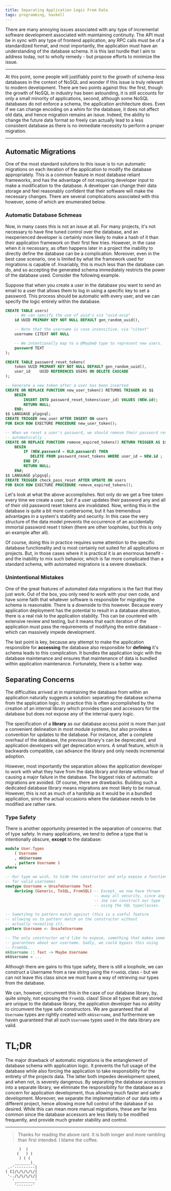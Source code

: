 ```yaml
---
title: Separating Application Logic From Data
tags: programming, haskell
---
```


There are many annoying issues associated with any type of incremental software development associated with maintaining continuity. The API must be in sync with any type of frontend application, any RPC calls must be of a standardized format, and most importantly, the application must have an understanding of the database schema. It is this last hurdle that I aim to address today, not to wholly remedy - but propose efforts to minimize the issue.

---

At this point, some people will justifiably point to the growth of schema-less databases in the context of NoSQL and wonder if this issue is truly relevant to modern development. There are two points against this: the first, though the growth of NoSQL in industry has been astounding, it is still accounts for only a small minority of applications, second, although some NoSQL databases do not enforce a schema, the application architecture does. Even if we can change encoding on a whim for the database, it does not affect old data, and hence migration remains an issue. Indeed, the ability to change the future data format so freely can actually lead to a less consistent database as there is no immediate necessity to perform a proper migration.

---

## Automatic Migrations

One of the most standard solutions to this issue is to run automatic migrations on each iteration of the application to modify the database appropriately. This is a common feature in most database reliant frameworks, and has the advantage of not requiring developer input to make a modification to the database. A developer can change their data storage and feel reasonably confident that their software will make the necessary changes. There are several complications associated with this however, some of which are enumerated below.

### Automatic Database Schmeas

Now, in many cases this is not an issue at all. For many projects, it's not necessary to have fine tuned control over the database, and an inexperienced developer is certainly more likely to make a hash of it than their application framework on their first few tries. However, in the case when it *is* necessary, as often happens later in a project the inability to directly define the database can be a complication. Moreover, even in the best case scenario, one is limited by what the framework used for migrations is capable of. Invariably, this is much less than the database can do, and so accepting the generated schema immediately restricts the power of the database used. Consider the following example.

Suppose that when you create a user in the database you want to send an email to a user that allows them to log in using a specific key to set a password. This process should be automatic with every user, and we can specify the logic entirely within the database.

```sql
CREATE TABLE users(
    -- We can specify the use of uuid's via "uuid-ossp"
    id UUID PRIMARY KEY NOT NULL DEFAULT gen_random_uuid(),

    -- Note that the username is case insensitive, via "citext"
    username CITEXT NOT NULL

    -- We intentionally map to a @Maybe@ type to represent new users.
    password TEXT
);

CREATE TABLE password_reset_tokens(
    token UUID PRIMARY KEY NOT NULL DEFAULT gen_random_uuid(),
    user_id    UUID REFERENCES USERS ON DELETE CASCADE
);

-- Generate a new token after a user has been inserted
CREATE OR REPLACE FUNCTION new_user_token() RETURNS TRIGGER AS $$
    BEGIN
        INSERT INTO password_reset_tokens(user_id) VALUES (NEW.id);
        RETURN NULL;
    END;
$$ LANGUAGE plpgsql;
CREATE TRIGGER new_user AFTER INSERT ON users
FOR EACH ROW EXECTURE PROCEDURE new_user_token();

-- When we reset a user's password, we should remove their password reset token
-- automatically .
CREATE OR REPLACE FUNCTION remove_expired_tokens() RETURN TRIGGER AS $$
    BEGIN
        IF (NEW.password = OLD.password) THEN
           DELETE FROM password_reset_tokens WHERE user_id = NEW.id ;
        END IF;
        RETURN NULL;
    ENd;
$$ LANGUAGE plpgsql;
CREATE TRIGGER check_pass_reset AFTER UPDATE ON users
FOR EACH ROW EXECTURE PROCEDURE remove_expired_tokens();
```

Let's look at what the above accomplishes. Not only do we get a free token every time we create a user, but if a user updates their password any and all of their old password reset tokens are invalidated. Now, writing this in the database is quite a bit more cumbersome, but it has tremendous advantages in a system's stability and security. In this case the very structure of the data model prevents the occurrence of an accidentally immortal password reset t token (there are other loopholes, but this is only an example after all).

Of course, doing this in practice requires some attention to the specific database functionality and is most certainly not suited for all applications or projects. But, in those cases where it is practical it is an enormous benefit - and the inability to mix such behavior, which is far more complicated than a standard schema, with automated migrations is a severe drawback.

### Unintentional Mistakes

One of the great features of automated data migrations is the fact that they just work. Out of the box, you only need to work with your own code, and have some faith that whatever software is responsible for migrating the schema is reasonable. There is a downside to this however. Because every application deployment has the potential to result in a database alteration, there is a real risk to the application stability. This can be countered with extensive review and testing, but it means that each iteration of the application must pass the requirements of modifying the entire database - which can massively impede development.

The last point is key, because any attempt to make the application responsible for **accessing** the database also responsible for **defining** it's schema leads to this complication. It bundles the application logic with the database maintenance and ensures that maintenance of data is bundled within application maintenance. Fortunately, there is a better way.

## Separating Concerns

The difficulties arrived at in maintaining the database from within an application naturally suggests a solution: separating the database schema from the application logic. In practice this is often accomplished by the creation of an internal library which provides types and accessors for the database but does not expose any of the internal query logic.

The specification of a **library** as our database access point is more than just a convenient delineation in most module systems, but also provides a convention for updates to the database. For instance, after a complete overhaul of the database, the previous library's can be deprecated, and application developers will get deprecation errors. A small feature, which is backwards compatible, can advance the library and only needs incremental adoption.

However, most importantly the separation allows the application developer to work with what they have from the data library and iterate without fear of causing a major failure in the database. The biggest risks of automatic migrations are avoided. Of course, there are drawbacks. Building such a dedicated database library means migrations are most likely to be manual. However, this is not as much of a hardship as it would be in a bundled application, since the actual occasions where the database needs to be modified are rather rare.

### Type Safety

There is another opportunity presented in the separation of concerns: that of type safety. In many applications, we tend to define a type that is intentionally obscure, **except** to the database:

```haskell
module User.Types
    ( Username
    , mkUsername
    , pattern Username )
where

-- Our type we wish, to hide the constructor and only expose a function
-- for valid usernames
newtype Username = UnsafeUsername Text
    deriving (Generic, ToSQL, FromSQL) -- Except, we now have thrown
                                       -- away all security, since any
                                       -- Joe can construct our type
                                       -- using the SQL typeclasses.

-- Sometihng to pattern match against (this is a useful feature
-- allowing us to pattenr match on the constructor without
-- actually revealing it).
pattern Username <- UnsafeUsername

-- The only constructor we'd like to expose, something that makes some
-- guarantees about our username. Sadly, we could bypass this using
-- FromSQL.
mkUsername :: Text -> Maybe Username
mkUsername = ...
```

Although there are gains to this type safety, there is still a loophole, we can construct a Username from a raw string using the `FromSQL` class - but we can not leave this class since we must have a way of retrieving our types from the database.

We can, however, circumvent this in the case of our database library, by, quite simply, not exposing the `FromSQL` class! Since all types that are stored are unique to the database library, the application developer has no ability to circumvent the type safe constructors. We are guaranteed that all `Username` types are rightly created with `mkUsername`, and furthermore we haven guaranteed that all such `Username` types used in the data library are valid.

# TL;DR

The major drawback of automatic migrations is the entanglement of database schema with application logic. It prevents the full usage of the database while also forcing the application to take responsibility for the entirety of the projects data. The latter both impedes development speed, and when not, is severely dangerous. By separating the database accessors into a separate library, we eliminate the responsibility for the database as a concern for application development, thus allowing much faster and safer development. Moreover, we separate the implementation of our data into a different project, hence allowing more full control of the database if so desired. While this can mean more manual migrations, these are far less common since the database accessors are less likely to be modified frequently, and provide much greater stability and control.

---

> Thanks for reading the above rant. It is both longer and more rambling than first intended. I blame the coffee.

```
      )  (
     (   ) )
      ) ( (
    _______)_
 .-'---------|
( C|/\/\/\/\/|
 '-./\/\/\/\/|
   '_________'
    '-------'
```
